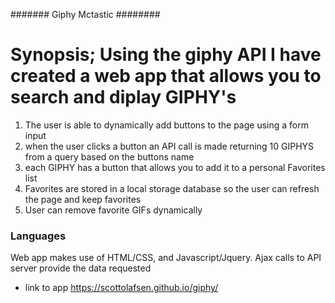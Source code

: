 ####### Giphy Mctastic ########
# Synopsis; Using the giphy API I have created a web app that allows you to search and diplay GIPHY's
1. The user is able to dynamically add buttons to the page using a form input
2. when the user clicks a button an API call is made returning 10 GIPHYS from a query based on the buttons name
3. each GIPHY has a button that allows you to add it to a personal Favorites list
4. Favorites are stored in a local storage database so the user can refresh the page and keep favorites
5. User can remove favorite GIFs dynamically

### Languages ###
Web app makes use of HTML/CSS, and Javascript/Jquery. Ajax calls to API server provide the data requested
* link to app https://scottolafsen.github.io/giphy/